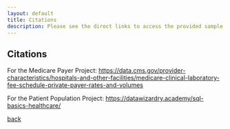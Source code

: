 ```yaml
---
layout: default
title: Citations
description: Please see the direct links to access the provided sample data.
---
```


## Citations

For the Medicare Payer Project: https://data.cms.gov/provider-characteristics/hospitals-and-other-facilities/medicare-clinical-laboratory-fee-schedule-private-payer-rates-and-volumes

For the Patient Population Project: https://datawizardry.academy/sql-basics-healthcare/


[back](./)